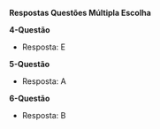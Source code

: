 **Respostas Questões Múltipla Escolha**

**4-Questão**  
- Resposta: E

**5-Questão**  
- Resposta: A

**6-Questão**  
- Resposta: B
